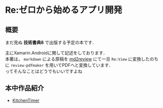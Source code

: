 # Re:ゼロから始めるアプリ開発

## 概要
まだ見ぬ **技術書典8** で出版する予定の本です．

主にXamarin.Androidに関して記述をしております．  
本著は， `markdown` による原稿を [md2review](https://github.com/takahashim/md2review) にて一旦 `Re:View` に変換したのちに `review-pdfmaker` を用いてPDFへと変換しています．  
ってそんなことはどうでもいいですよね

## 本中作品紹介
- [KitchenTimer](https://github.com/koron0902/XamarinSample/tree/master/KitchenTimer)
